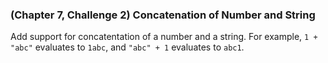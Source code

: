 ### (Chapter 7, Challenge 2) Concatenation of Number and String

Add support for concatentation of a number and a string. For example, `1 + "abc"` evaluates to `1abc`, and `"abc" + 1` evaluates to `abc1`. 